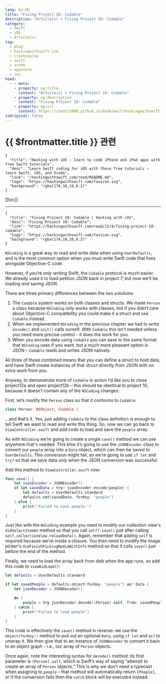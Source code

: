 ```yaml
---
lang: ko-KR
title: "Fixing Project 10: Codable"
description: "Article(s) > Fixing Project 10: Codable"
category:
  - Swift
  - iOS
  - Article(s)
tag: 
  - blog
  - hackingwithswift.com
  - crashcourse
  - swift
  - xcode
  - appstore
  - ios  
head:
  - - meta:
    - property: og:title
      content: "Article(s) > Fixing Project 10: Codable"
    - property: og:description
      content: "Fixing Project 10: Codable"
    - property: og:url
      content: https://chanhi2000.github.io/bookshelf/hackingwithswift.com/read/12/04-fixing-project-10-codable.html
isOriginal: false
---
```


# {{ $frontmatter.title }} 관련

```component VPCard
{
  "title": "Hacking with iOS – learn to code iPhone and iPad apps with free Swift tutorials",
  "desc": "Learn Swift coding for iOS with these free tutorials – learn Swift, iOS, and Xcode",
  "link": "/hackingwithswift.com/read/README.md",
  "logo": "https://hackingwithswift.com/favicon.svg",
  "background": "rgba(174,10,10,0.2)"
}
```

[[toc]]

---

```component VPCard
{
  "title": "Fixing Project 10: Codable | Hacking with iOS",
  "desc": "Fixing Project 10: Codable",
  "link": "https://hackingwithswift.com/read/12/4/fixing-project-10-codable",
  "logo": "https://hackingwithswift.com/favicon.svg",
  "background": "rgba(174,10,10,0.2)"
}
```

<VidStack src="youtube/Jr6YcWlGHvg" />

`NSCoding` is a great way to read and write data when using `UserDefaults`, and is the most common option when you must write Swift code that lives alongside Objective-C code.

However, if you’re *only* writing Swift, the `Codable` protocol is much easier. We already used it to load petition JSON back in project 7, but now we’ll be loading *and* saving JSON.

There are three primary differences between the two solutions:

1. The `Codable` system works on both classes and structs. We made `Person` a class because `NSCoding` only works with classes, but if you didn’t care about Objective-C compatibility you could make it a struct and use `Codable` instead.
2. When we implemented `NSCoding` in the previous chapter we had to write `encode()` and `init()` calls ourself. With `Codable` this isn’t needed unless you need more precise control - it does the work for you.
3. When you encode data using `Codable` you can save to the same format that `NSCoding` uses if you want, but a much more pleasant option is JSON – `Codable` reads and writes JSON natively.

All three of those combined means that you can define a struct to hold data, and have Swift create instances of that struct directly from JSON with no extra work from you.

Anyway, to demonstrate more of `Codable` in action I’d like you to close project12a and open project12b – this should be identical to project 10, because it doesn’t contain any of the `NSCoding` changes.

First, let’s modify the `Person` class so that it conforms to `Codable`:

```swift
class Person: NSObject, Codable {
```

…and that’s it. Yes, just adding `Codable` to the class definition is enough to tell Swift we want to read and write this thing. So, now we can go back to <FontIcon icon="fa-brands fa-swift"/>`ViewController.swift` and add code to load and save the `people` array.

As with `NSCoding` we’re going to create a single `save()` method we can use anywhere that's needed. This time it’s going to use the `JSONEncoder` class to convert our `people` array into a `Data` object, which can then be saved to `UserDefaults`. This conversion might fail, so we’re going to use `if let` and `try?` so that we save data only when the JSON conversion was successful.

Add this method to <FontIcon icon="fa-brands fa-swift"/>`ViewController.swift` now:

```swift
func save() {
    let jsonEncoder = JSONEncoder()
    if let savedData = try? jsonEncoder.encode(people) {
        let defaults = UserDefaults.standard
        defaults.set(savedData, forKey: "people")
    } else {
        print("Failed to save people.")
    }
}
```

Just like with the `NSCoding` example you need to modify our collection view's `didSelectItemAt` method so that you call `self?.save()` just after calling `self.collectionView.reloadData()`. Again, remember that adding `self` is required because we're inside a closure. You then need to modify the image picker's `didFinishPickingMediaWithInfo` method so that it calls `save()` just before the end of the method.

Finally, we need to load the array back from disk when the app runs, so add this code to `viewDidLoad()`:

```swift
let defaults = UserDefaults.standard

if let savedPeople = defaults.object(forKey: "people") as? Data {
    let jsonDecoder = JSONDecoder()

    do {
        people = try jsonDecoder.decode([Person].self, from: savedPeople)
    } catch {
        print("Failed to load people")
    }
}
```

This code is effectively the `save()` method in reverse: we use the `object(forKey:)` method to pull out an optional `Data`, using `if let` and `as?` to unwrap it. We then give that to an instance of `JSONDecoder` to convert it back to an object graph – i.e., our array of `Person` objects.

Once again, note the interesting syntax for `decode()` method: its first parameter is `[Person].self`, which is Swift’s way of saying “attempt to create an array of `Person` objects.” This is why we don’t need a typecast when assigning to `people` – that method will automatically return `[People]`, or if the conversion fails then the `catch` block will be executed instead.

